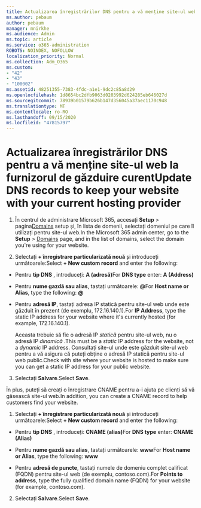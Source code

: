 ```yaml
---
title: Actualizarea înregistrărilor DNS pentru a vă menține site-ul web la furnizorul de găzduire curent
ms.author: pebaum
author: pebaum
manager: mnirkhe
ms.audience: Admin
ms.topic: article
ms.service: o365-administration
ROBOTS: NOINDEX, NOFOLLOW
localization_priority: Normal
ms.collection: Adm_O365
ms.custom:
- "42"
- "43"
- "100002"
ms.assetid: 48251355-7383-4fdc-a1e1-9dc2c85a8d29
ms.openlocfilehash: 1d8654bc2dfb9063d0203992d624285eb646027d
ms.sourcegitcommit: 78939b01579b626b147d356045a37aec1170c948
ms.translationtype: MT
ms.contentlocale: ro-RO
ms.lasthandoff: 09/15/2020
ms.locfileid: "47815797"
---
```

# <a name="update-dns-records-to-keep-your-website-with-your-current-hosting-provider"></a><span data-ttu-id="6ce04-102">Actualizarea înregistrărilor DNS pentru a vă menține site-ul web la furnizorul de găzduire curent</span><span class="sxs-lookup"><span data-stu-id="6ce04-102">Update DNS records to keep your website with your current hosting provider</span></span>

1. <span data-ttu-id="6ce04-103">În centrul de administrare Microsoft 365, accesați **Setup**  >  pagina[Domains](https://admin.microsoft.com/Adminportal#/Domains) setup și, în lista de domenii, selectați domeniul pe care îl utilizați pentru site-ul web.</span><span class="sxs-lookup"><span data-stu-id="6ce04-103">In the Microsoft 365 admin center, go to the **Setup** > [Domains](https://admin.microsoft.com/Adminportal#/Domains) page, and in the list of domains, select the domain you're using for your website.</span></span>

2. <span data-ttu-id="6ce04-104">Selectați **+ înregistrare particularizată nouă** și introduceți următoarele:</span><span class="sxs-lookup"><span data-stu-id="6ce04-104">Select **+ New custom record** and enter the following:</span></span>

  - <span data-ttu-id="6ce04-105">Pentru **tip DNS** , introduceți: **A (adresă)**</span><span class="sxs-lookup"><span data-stu-id="6ce04-105">For **DNS type** enter: **A (Address)**</span></span>

  - <span data-ttu-id="6ce04-106">Pentru **nume gazdă sau alias**, tastați următoarele: **@**</span><span class="sxs-lookup"><span data-stu-id="6ce04-106">For **Host name or Alias**, type the following: **@**</span></span>

  - <span data-ttu-id="6ce04-107">Pentru **adresă IP**, tastați adresa IP statică pentru site-ul web unde este găzduit în prezent (de exemplu, 172.16.140.1).</span><span class="sxs-lookup"><span data-stu-id="6ce04-107">For **IP Address**, type the static IP address for your website where it's currently hosted (for example, 172.16.140.1).</span></span>

    <span data-ttu-id="6ce04-108">Aceasta trebuie să fie o adresă IP  *statică*  pentru site-ul web, nu o adresă IP  *dinamică*  .</span><span class="sxs-lookup"><span data-stu-id="6ce04-108">This must be a  *static*  IP address for the website, not a  *dynamic*  IP address.</span></span> <span data-ttu-id="6ce04-109">Consultați site-ul unde este găzduit site-ul web pentru a vă asigura că puteți obține o adresă IP statică pentru site-ul web public.</span><span class="sxs-lookup"><span data-stu-id="6ce04-109">Check with site where your website is hosted to make sure you can get a static IP address for your public website.</span></span>

3. <span data-ttu-id="6ce04-110">Selectați **Salvare**.</span><span class="sxs-lookup"><span data-stu-id="6ce04-110">Select **Save**.</span></span>

<span data-ttu-id="6ce04-111">În plus, puteți să creați o înregistrare CNAME pentru a-i ajuta pe clienți să vă găsească site-ul web.</span><span class="sxs-lookup"><span data-stu-id="6ce04-111">In addition, you can create a CNAME record to help customers find your website.</span></span>
  
1. <span data-ttu-id="6ce04-112">Selectați **+ înregistrare particularizată nouă** și introduceți următoarele:</span><span class="sxs-lookup"><span data-stu-id="6ce04-112">Select **+ New custom record** and enter the following:</span></span>

  - <span data-ttu-id="6ce04-113">Pentru **tip DNS** , introduceți: **CNAME (alias)**</span><span class="sxs-lookup"><span data-stu-id="6ce04-113">For **DNS type** enter: **CNAME (Alias)**</span></span>

  - <span data-ttu-id="6ce04-114">Pentru **nume gazdă sau alias**, tastați următoarele: **www**</span><span class="sxs-lookup"><span data-stu-id="6ce04-114">For **Host name or Alias**, type the following: **www**</span></span>

  - <span data-ttu-id="6ce04-115">Pentru **adresă de puncte**, tastați numele de domeniu complet calificat (FQDN) pentru site-ul web (de exemplu, contoso.com).</span><span class="sxs-lookup"><span data-stu-id="6ce04-115">For **Points to address**, type the fully qualified domain name (FQDN) for your website (for example, contoso.com).</span></span>

2. <span data-ttu-id="6ce04-116">Selectați **Salvare**.</span><span class="sxs-lookup"><span data-stu-id="6ce04-116">Select **Save**.</span></span>
